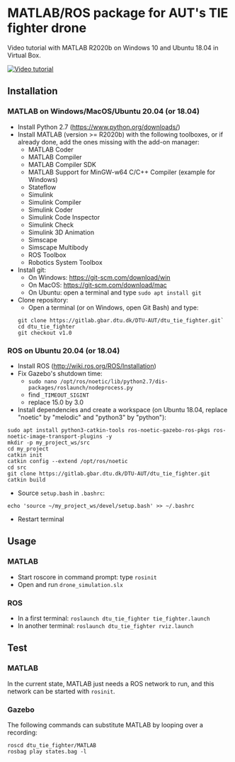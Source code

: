 # MATLAB/ROS package for AUT's TIE fighter drone

Video tutorial with MATLAB R2020b on Windows 10 and Ubuntu 18.04 in Virtual Box.

[![Video tutorial](https://img.youtube.com/vi/eniml9R3rGA/0.jpg)](https://youtu.be/eniml9R3rGA)


## Installation

### MATLAB on Windows/MacOS/Ubuntu 20.04 (or 18.04)

  * Install Python 2.7 (https://www.python.org/downloads/)
  * Install MATLAB (version >= R2020b) with the following toolboxes,
    or if already done, add the ones missing with the add-on manager:
    - MATLAB Coder
    - MATLAB Compiler
    - MATLAB Compiler SDK
    - MATLAB Support for MinGW-w64 C/C++ Compiler (example for Windows)
    - Stateflow
    - Simulink
    - Simulink Compiler
    - Simulink Coder
    - Simulink Code Inspector
    - Simulink Check
    - Simulink 3D Animation
    - Simscape
    - Simscape Multibody
    - ROS Toolbox
    - Robotics System Toolbox
  * Install git:
    * On Windows: https://git-scm.com/download/win
    * On MacOS: https://git-scm.com/download/mac
    * On Ubuntu: open a terminal and type `sudo apt install git`
  * Clone repository:
    * Open a terminal (or on Windows, open Git Bash) and type:
    ````
    git clone https://gitlab.gbar.dtu.dk/DTU-AUT/dtu_tie_fighter.git`
    cd dtu_tie_fighter
    git checkout v1.0
    ````

### ROS on Ubuntu 20.04 (or 18.04)

  * Install ROS (http://wiki.ros.org/ROS/Installation)
  * Fix Gazebo's shutdown time:
    * `sudo nano /opt/ros/noetic/lib/python2.7/dis-packages/roslaunch/nodeprocess.py`
    * find `_TIMEOUT_SIGINT`
    * replace 15.0 by 3.0
  * Install dependencies and create a workspace (on Ubuntu 18.04, replace "noetic" by "melodic" and "python3" by "python"):
  ```
  sudo apt install python3-catkin-tools ros-noetic-gazebo-ros-pkgs ros-noetic-image-transport-plugins -y
  mkdir -p my_project_ws/src
  cd my_project
  catkin init
  catkin config --extend /opt/ros/noetic
  cd src
  git clone https://gitlab.gbar.dtu.dk/DTU-AUT/dtu_tie_fighter.git
  catkin build
  ```
  * Source `setup.bash` in `.bashrc`:
  ```
  echo 'source ~/my_project_ws/devel/setup.bash' >> ~/.bashrc
  ```
  * Restart terminal

## Usage

### MATLAB

  * Start roscore in command prompt: type `rosinit`
  * Open and run `drone_simulation.slx`

### ROS

  * In a first terminal: `roslaunch dtu_tie_fighter tie_fighter.launch`
  * In another terminal: `roslaunch dtu_tie_fighter rviz.launch`

## Test

### MATLAB

In the current state, MATLAB just needs a ROS network to run,
and this network can be started with `rosinit`.

### Gazebo

The following commands can substitute MATLAB by looping over a recording:
```
roscd dtu_tie_fighter/MATLAB
rosbag play states.bag -l
```
